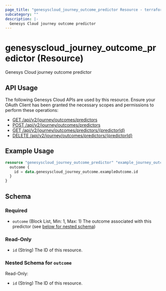 ```yaml
---
page_title: "genesyscloud_journey_outcome_predictor Resource - terraform-provider-genesyscloud"
subcategory: ""
description: |-
  Genesys Cloud journey outcome predictor
---
```

# genesyscloud_journey_outcome_predictor (Resource)

Genesys Cloud journey outcome predictor

## API Usage
The following Genesys Cloud APIs are used by this resource. Ensure your OAuth Client has been granted the necessary scopes and permissions to perform these operations:

* [GET /api/v2/journey/outcomes/predictors](https://apicentral.genesys.cloud/api-explorer#get-api-v2-journey-outcomes-predictors)
* [POST /api/v2/journey/outcomes/predictors](https://apicentral.genesys.cloud/api-explorer#post-api-v2-journey-outcomes-predictors)
* [GET /api/v2/journey/outcomes/predictors/{predictorId}](https://apicentral.genesys.cloud/api-explorer#get-api-v2-journey-outcomes-predictors--predictorId-)
* [DELETE /api/v2/journey/outcomes/predictors/{predictorId}](https://apicentral.genesys.cloud/api-explorer#delete-api-v2-journey-outcomes-predictors--predictorId-)





## Example Usage

```terraform
resource "genesyscloud_journey_outcome_predictor" "example_journey_outcome_predictor_resource" {
  outcome {
    id = data.genesyscloud_journey_outcome.exampleOutcome.id
  }
}
```

<!-- schema generated by tfplugindocs -->
## Schema

### Required

- `outcome` (Block List, Min: 1, Max: 1) The outcome associated with this predictor (see [below for nested schema](#nestedblock--outcome))

### Read-Only

- `id` (String) The ID of this resource.

<a id="nestedblock--outcome"></a>
### Nested Schema for `outcome`

Read-Only:

- `id` (String) The ID of this resource.

